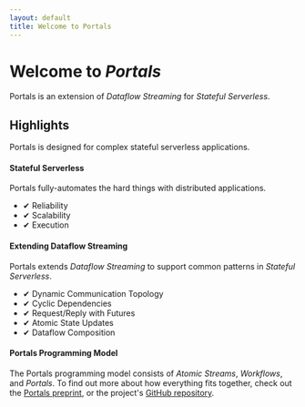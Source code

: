 ```yaml
---
layout: default
title: Welcome to Portals
---
```


# Welcome to *Portals*

Portals is an extension of *Dataflow Streaming* for *Stateful Serverless*. 

## Highlights
Portals is designed for complex stateful serverless applications. 

#### Stateful Serverless 
Portals fully-automates the hard things with distributed applications.
* &#10004; Reliability 
* &#10004; Scalability 
* &#10004; Execution 

#### Extending Dataflow Streaming
Portals extends *Dataflow Streaming* to support common patterns in *Stateful Serverless*.
* &#10004; Dynamic Communication Topology 
* &#10004; Cyclic Dependencies 
* &#10004; Request/Reply with Futures 
* &#10004; Atomic State Updates 
* &#10004; Dataflow Composition

#### Portals Programming Model
The Portals programming model consists of *Atomic Streams*, *Workflows*, and *Portals*. To find out more about how everything fits together, check out the [Portals preprint](/preprint), or the project's [GitHub repository](https://github.com/portals-project).
